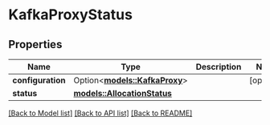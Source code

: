 # KafkaProxyStatus

## Properties

Name | Type | Description | Notes
------------ | ------------- | ------------- | -------------
**configuration** | Option<[**models::KafkaProxy**](KafkaProxy.md)> |  | [optional]
**status** | [**models::AllocationStatus**](AllocationStatus.md) |  | 

[[Back to Model list]](../README.md#documentation-for-models) [[Back to API list]](../README.md#documentation-for-api-endpoints) [[Back to README]](../README.md)


